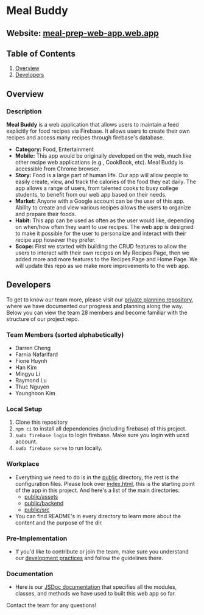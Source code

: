 # Meal Buddy
## Website: [meal-prep-web-app.web.app](https://meal-prep-web-app.web.app/)

## Table of Contents
1. [Overview](#Overview)
2. [Developers](#Developers)

## Overview
### Description
**Meal Buddy** is a web application that allows users to maintain a feed explicitly for food recipes via Firebase. It allows users to create their own recipes and access many recipes through firebase's database.

- **Category:** Food, Entertainment
- **Mobile:** This app would be originally developed on the web, much like other recipe web applications (e.g., CookBook, etc). Meal Buddy is accessible from Chrome browser.
- **Story:** Food is a large part of human life. Our app will allow people to easily create, view, and track the calories of the food they eat daily. The app allows a range of users, from talented cooks to busy college students, to benefit from our web app based on their needs.
- **Market:** Anyone with a Google account can be the user of this app. Ability to create and view various recipes allows the users to organize and prepare their foods.
- **Habit:** This app can be used as often as the user would like, depending on when/how often they want to use recipes. The web app is designed to make it possible for the user to personalize and interact with their recipe app however they prefer.
- **Scope:** First we started with building the CRUD features to allow the users to interact with their own recipes on My Recipes Page, then we added more and more features to the Recipes Page and Home Page. We will update this repo as we make more improvements to the web app.

## Developers
To get to know our team more, please visit our [private planning repository](https://github.com/cse110-fa21-group28/cse110-fa21-group28), where we have documented our progress and planning along the way. Below you can view the team 28 members and become familiar with the structure of our project repo.

### Team Members (sorted alphabetically)
- Darren Cheng
- Farnia Nafarifard
- Fione Huynh
- Han Kim
- Mingyu Li
- Raymond Lu
- Thuc Nguyen
- Younghoon Kim

### Local Setup
1. Clone this repository
2. `npm ci` to install all dependencies (including firebase) of this project.
3. `sudo firebase login` to login firebase. Make sure you login with ucsd account.
4. `sudo firebase serve` to run locally.

### Workplace
- Everything we need to do is in the [public](https://github.com/cse110-fa21-group28/meal-buddy/tree/main/public) directory, the rest is the configuration files. Please look over [index.html](https://github.com/cse110-fa21-group28/meal-buddy/blob/main/public/index.html), this is the starting point of the app in this project. And here's a list of the main directories:
  + [public/assets](https://github.com/cse110-fa21-group28/meal-buddy/tree/main/public/assets)
  + [public/backend](https://github.com/cse110-fa21-group28/meal-buddy/tree/main/public/backend)
  + [public/src](https://github.com/cse110-fa21-group28/meal-buddy/tree/main/public/src)
- You can find README's in every directory to learn more about the content and the purpose of the dir.

### Pre-Implementation
- If you'd like to contribute or join the team, make sure you understand our [development practices](https://docs.google.com/document/d/1dFS2DS8PwIx1vWgwY4m3hb6lBa2rxWlP7e4EZS3B-WE/edit) and follow the guidelines there.

### Documentation
- Here is our [JSDoc documentation](https://cse110-fa21-group28.github.io/meal-buddy/) that specifies all the modules, classes, and methods we have used to built this web app so far.

Contact the team for any questions!
